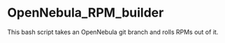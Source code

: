 # OpenNebula_RPM_builder
This bash script takes an OpenNebula git branch and rolls RPMs out of it.

